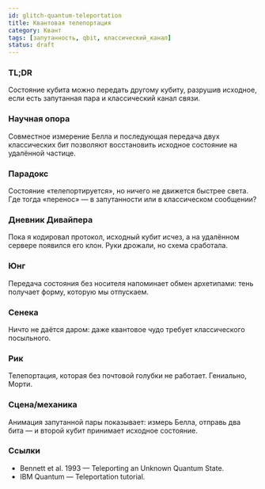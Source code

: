 ```yaml
---
id: glitch-quantum-teleportation
title: Квантовая телепортация
category: Квант
tags: [запутанность, qbit, классический_канал]
status: draft
---
```


### TL;DR
Состояние кубита можно передать другому кубиту, разрушив исходное, если есть запутанная пара и классический канал связи.

### Научная опора
Совместное измерение Белла и последующая передача двух классических бит позволяют восстановить исходное состояние на удалённой частице.

### Парадокс
Состояние «телепортируется», но ничего не движется быстрее света. Где тогда «перенос» — в запутанности или в классическом сообщении?

### Дневник Дивайпера
Пока я кодировал протокол, исходный кубит исчез, а на удалённом сервере появился его клон. Руки дрожали, но схема сработала.

### Юнг
Передача состояния без носителя напоминает обмен архетипами: тень получает форму, которую мы отпускаем.

### Сенека
Ничто не даётся даром: даже квантовое чудо требует классического посыльного.

### Рик
Телепортация, которая без почтовой голубки не работает. Гениально, Морти.

### Сцена/механика
Анимация запутанной пары показывает: измерь Белла, отправь два бита — и второй кубит принимает исходное состояние.

### Ссылки
- Bennett et al. 1993 — Teleporting an Unknown Quantum State.
- IBM Quantum — Teleportation tutorial.
